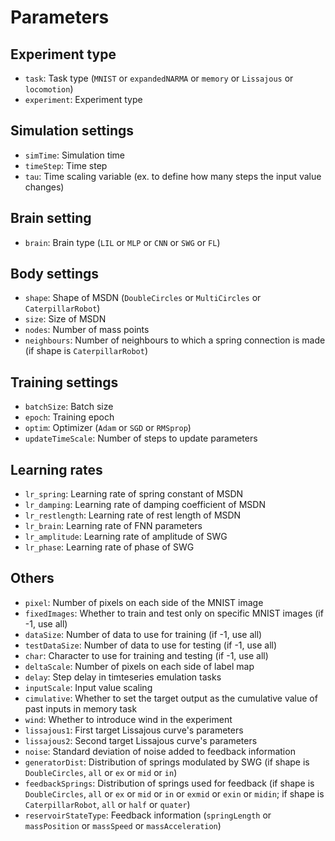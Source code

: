 # Parameters

## Experiment type
- `task`: Task type (`MNIST` or `expandedNARMA` or `memory` or `Lissajous` or `locomotion`)
- `experiment`: Experiment type

## Simulation settings
- `simTime`: Simulation time
- `timeStep`: Time step
- `tau`: Time scaling variable (ex. to define how many steps the input value changes)

## Brain setting
- `brain`: Brain type (`LIL` or `MLP` or `CNN` or `SWG` or `FL`)

## Body settings
- `shape`: Shape of MSDN (`DoubleCircles` or `MultiCircles` or `CaterpillarRobot`)
- `size`: Size of MSDN
- `nodes`: Number of mass points
- `neighbours`: Number of neighbours to which a spring connection is made (if shape is `CaterpillarRobot`)

## Training settings
- `batchSize`: Batch size
- `epoch`: Training epoch
- `optim`: Optimizer (`Adam` or `SGD` or `RMSprop`)
- `updateTimeScale`: Number of steps to update parameters

## Learning rates
- `lr_spring`: Learning rate of spring constant of MSDN
- `lr_damping`: Learning rate of damping coefficient of MSDN
- `lr_restlength`: Learning rate of rest length of MSDN
- `lr_brain`: Learning rate of FNN parameters
- `lr_amplitude`: Learning rate of amplitude of SWG
- `lr_phase`: Learning rate of phase of SWG

## Others
- `pixel`: Number of pixels on each side of the MNIST image
- `fixedImages`: Whether to train and test only on specific MNIST images (if -1, use all)
- `dataSize`: Number of data to use for training (if -1, use all)
- `testDataSize`: Number of data to use for testing (if -1, use all)
- `char`: Character to use for training and testing (if -1, use all)
- `deltaScale`: Number of pixels on each side of label map
- `delay`: Step delay in timteseries emulation tasks
- `inputScale`: Input value scaling
- `cimulative`: Whether to set the target output as the cumulative value of past inputs in memory task
- `wind`: Whether to introduce wind in the experiment
- `lissajous1`: First target Lissajous curve's parameters
- `lissajous2`: Second target Lissajous curve's parameters
- `noise`: Standard deviation of noise added to feedback information
- `generatorDist`: Distribution of springs modulated by SWG (if shape is `DoubleCircles`, `all` or `ex` or `mid` or `in`)
- `feedbackSprings`: Distribution of springs used for feedback (if shape is `DoubleCircles`, `all` or `ex` or `mid` or `in` or `exmid` or `exin` or `midin`; if shape is `CaterpillarRobot`, `all` or `half` or `quater`)
- `reservoirStateType`: Feedback information (`springLength` or `massPosition` or `massSpeed` or `massAcceleration`)
